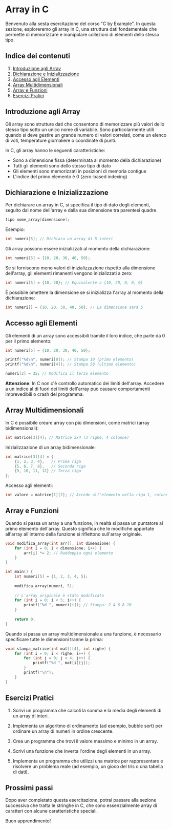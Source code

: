 # Array in C

Benvenuto alla sesta esercitazione del corso "C by Example". In questa sezione, esploreremo gli array in C, una struttura dati fondamentale che permette di memorizzare e manipolare collezioni di elementi dello stesso tipo.

## Indice dei contenuti

1. [Introduzione agli Array](#introduzione-agli-array)
2. [Dichiarazione e Inizializzazione](#dichiarazione-e-inizializzazione)
3. [Accesso agli Elementi](#accesso-agli-elementi)
4. [Array Multidimensionali](#array-multidimensionali)
5. [Array e Funzioni](#array-e-funzioni)
6. [Esercizi Pratici](#esercizi-pratici)

## Introduzione agli Array

Gli array sono strutture dati che consentono di memorizzare più valori dello stesso tipo sotto un unico nome di variabile. Sono particolarmente utili quando si deve gestire un grande numero di valori correlati, come un elenco di voti, temperature giornaliere o coordinate di punti.

In C, gli array hanno le seguenti caratteristiche:

- Sono a dimensione fissa (determinata al momento della dichiarazione)
- Tutti gli elementi sono dello stesso tipo di dato
- Gli elementi sono memorizzati in posizioni di memoria contigue
- L'indice del primo elemento è 0 (zero-based indexing)

## Dichiarazione e Inizializzazione

Per dichiarare un array in C, si specifica il tipo di dato degli elementi, seguito dal nome dell'array e dalla sua dimensione tra parentesi quadre.

```c
tipo nome_array[dimensione];
```

Esempio:

```c
int numeri[5]; // Dichiara un array di 5 interi
```

Gli array possono essere inizializzati al momento della dichiarazione:

```c
int numeri[5] = {10, 20, 30, 40, 50};
```

Se si forniscono meno valori di inizializzazione rispetto alla dimensione dell'array, gli elementi rimanenti vengono inizializzati a zero:

```c
int numeri[5] = {10, 20}; // Equivalente a {10, 20, 0, 0, 0}
```

È possibile omettere la dimensione se si inizializza l'array al momento della dichiarazione:

```c
int numeri[] = {10, 20, 30, 40, 50}; // La dimensione sarà 5
```

## Accesso agli Elementi

Gli elementi di un array sono accessibili tramite il loro indice, che parte da 0 per il primo elemento:

```c
int numeri[5] = {10, 20, 30, 40, 50};

printf("%d\n", numeri[0]); // Stampa 10 (primo elemento)
printf("%d\n", numeri[4]); // Stampa 50 (ultimo elemento)

numeri[2] = 35; // Modifica il terzo elemento
```

**Attenzione**: In C non c'è controllo automatico dei limiti dell'array. Accedere a un indice al di fuori dei limiti dell'array può causare comportamenti imprevedibili o crash del programma.

## Array Multidimensionali

In C è possibile creare array con più dimensioni, come matrici (array bidimensionali):

```c
int matrice[3][4]; // Matrice 3x4 (3 righe, 4 colonne)
```

Inizializzazione di un array bidimensionale:

```c
int matrice[3][4] = {
    {1, 2, 3, 4},   // Prima riga
    {5, 6, 7, 8},   // Seconda riga
    {9, 10, 11, 12} // Terza riga
};
```

Accesso agli elementi:

```c
int valore = matrice[1][2]; // Accede all'elemento nella riga 1, colonna 2 (valore 7)
```

## Array e Funzioni

Quando si passa un array a una funzione, in realtà si passa un puntatore al primo elemento dell'array. Questo significa che le modifiche apportate all'array all'interno della funzione si riflettono sull'array originale.

```c
void modifica_array(int arr[], int dimensione) {
    for (int i = 0; i < dimensione; i++) {
        arr[i] *= 2; // Raddoppia ogni elemento
    }
}

int main() {
    int numeri[5] = {1, 2, 3, 4, 5};
    
    modifica_array(numeri, 5);
    
    // L'array originale è stato modificato
    for (int i = 0; i < 5; i++) {
        printf("%d ", numeri[i]); // Stampa: 2 4 6 8 10
    }
    
    return 0;
}
```

Quando si passa un array multidimensionale a una funzione, è necessario specificare tutte le dimensioni tranne la prima:

```c
void stampa_matrice(int mat[][4], int righe) {
    for (int i = 0; i < righe; i++) {
        for (int j = 0; j < 4; j++) {
            printf("%d ", mat[i][j]);
        }
        printf("\n");
    }
}
```

## Esercizi Pratici

1. Scrivi un programma che calcoli la somma e la media degli elementi di un array di interi.

2. Implementa un algoritmo di ordinamento (ad esempio, bubble sort) per ordinare un array di numeri in ordine crescente.

3. Crea un programma che trovi il valore massimo e minimo in un array.

4. Scrivi una funzione che inverta l'ordine degli elementi in un array.

5. Implementa un programma che utilizzi una matrice per rappresentare e risolvere un problema reale (ad esempio, un gioco del tris o una tabella di dati).

## Prossimi passi

Dopo aver completato questa esercitazione, potrai passare alla sezione successiva che tratta le stringhe in C, che sono essenzialmente array di caratteri con alcune caratteristiche speciali.

Buon apprendimento!